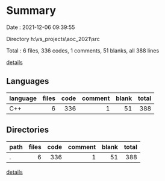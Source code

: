 # Summary

Date : 2021-12-06 09:39:55

Directory h:\vs_projects\aoc_2021\src

Total : 6 files,  336 codes, 1 comments, 51 blanks, all 388 lines

[details](details.md)

## Languages
| language | files | code | comment | blank | total |
| :--- | ---: | ---: | ---: | ---: | ---: |
| C++ | 6 | 336 | 1 | 51 | 388 |

## Directories
| path | files | code | comment | blank | total |
| :--- | ---: | ---: | ---: | ---: | ---: |
| . | 6 | 336 | 1 | 51 | 388 |

[details](details.md)